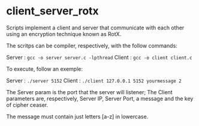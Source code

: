 # client_server_rotx
Scripts implement a client and server that communicate with each other using an encryption technique known as RotX.

The scritps can be compiler, respectively, with the follow commands: 

Server : `gcc -o server server.c -lpthread`
Client : `gcc -o client client.c`

To execute, follow an exemple: 

Server : `./server 5152`
Client : `./client 127.0.0.1 5152 yourmessage 2`


The Server param is the port that the server will listener;
The Client parameters are, respectively, Server IP, Server Port, a message and the key of cipher ceaser. 

The message must contain just letters [a-z] in lowercase. 
